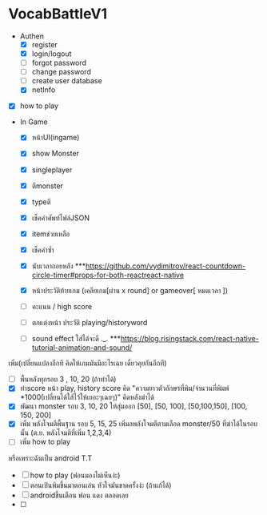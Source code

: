 
# VocabBattleV1
   - Authen
      - [x] register
      - [x] login/logout
      - [ ] forgot password
      - [ ] change password
      - [ ] create user database
      - [x] netInfo
   - [x] how to play
   - In Game
      - [x] หน้าUI(ingame)
      - [x] show Monster
      - [x] singleplayer
      - [x] ตีmonster
      - [x] typeตี
      - [x] เช็คคำศัพท์ไฟล์JSON
      - [x] itemช่วยเหลือ
      - [x] เช็คคำซ้ำ
      - [x] นับเวลาถอยหลัง ***https://github.com/vydimitrov/react-countdown-circle-timer#props-for-both-reactreact-native
      - [x] หน้าประวัติท้ายเกม (เคลียเกม[ผ่าน x round] or gameover[ หมดเวลา ]) 
      - [ ] คะแนน / high score
      - [ ] ตกแต่งหน้า ประวัติ playing/historyword
      - [ ] sound effect ใส่ได้จะดี ._. ***https://blog.risingstack.com/react-native-tutorial-animation-and-sound/


   เพิ่ม(เปลี่ยนแปลงอีกที   คิดให้เกมมันมีอะไรเฉย เดี๋ยวคุยกันอีกที)
   - [ ] พื้นหลังทุกรอบ 3 , 10, 20   (ถ้าทำได้)
   - [x] ทำscore หน้า play, history score คิด "ความยาวตัวอักษรที่พิม/จำนวนที่พิมพ์ *1000(เปลี่ยนได้ใส้ไว้ให้เยอะๆเฉยๆ)"   คิดหลังฆ่าได้
   - [x] พัฒนา monster รอบ 3, 10, 20    ให้สุ่มออก [50], [50, 100], [50,100,150], [100, 150, 200]
   - [x] เพิ่ม พลังโจมตีพื้นฐาน รอบ 5, 15, 25 เพิ่มลพลังโจมตีตามเลือด monster/50 ที่ฆ่าได้ในรอบนั้น (ต.ย. พลังโจมตีที่เพิ่ม 1,2,3,4)
   - [ ] เพิ่ม how to play
   
   หรือเพราะฉันเป็น android T.T
   - [ ] how to play (ฟอนมองไม่เห็นง่ะ)
   - [ ] ตอนเป้นพิมขึ้นมาตอนเล่น หัวใจมันขาดครั้งง่ะ (ถ้าแก้ได้)
   - [ ] androidขึ้นเตือน ฟอน แดง ตลอดเลย
   - [ ] 



